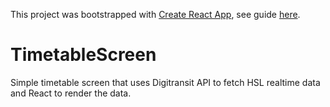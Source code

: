 This project was bootstrapped with [Create React App](https://github.com/facebookincubator/create-react-app), see guide [here](https://github.com/facebookincubator/create-react-app/blob/master/packages/react-scripts/template/README.md).

# TimetableScreen
Simple timetable screen that uses Digitransit API to fetch HSL realtime data and React to render the data.